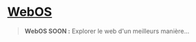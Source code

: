 # [WebOS](https://leo-t-88.github.io/webos)

> **WebOS SOON :** Explorer le web d'un meilleurs manière...

